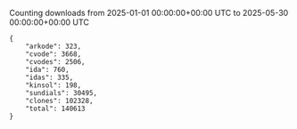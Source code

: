 
Counting downloads from 2025-01-01 00:00:00+00:00 UTC to 2025-05-30 00:00:00+00:00 UTC

```
{
    "arkode": 323,
    "cvode": 3668,
    "cvodes": 2506,
    "ida": 760,
    "idas": 335,
    "kinsol": 198,
    "sundials": 30495,
    "clones": 102328,
    "total": 140613
}
```
